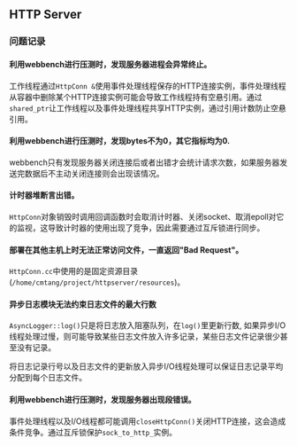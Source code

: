 ## HTTP Server

### 问题记录

#### 利用webbench进行压测时，发现服务器进程会异常终止。

工作线程通过`HttpConn &`使用事件处理线程保存的HTTP连接实例，事件处理线程从容器中删除某个HTTP连接实例可能会导致工作线程持有空悬引用。通过`shared_ptr`让工作线程以及事件处理线程共享HTTP实例，通过引用计数防止空悬引用。

#### 利用webbench进行压测时，发现bytes不为0，其它指标均为0.

webbench只有发现服务器关闭连接后或者出错才会统计请求次数，如果服务器发送完数据后不主动关闭连接则会出现该情况。

#### 计时器堆断言出错。

`HttpConn`对象销毁时调用回调函数时会取消计时器、关闭socket、取消epoll对它的监视，这导致计时器的使用出现了竞争，因此需要通过互斥锁进行同步。

#### 部署在其他主机上时无法正常访问文件，一直返回"Bad Request"。

`HttpConn.cc`中使用的是固定资源目录(`/home/cmtang/project/httpserver/resources`)。

#### 异步日志模块无法约束日志文件的最大行数

`AsyncLogger::log()`只是将日志放入阻塞队列，在`log()`里更新行数, 如果异步I/O线程处理过慢，则可能导致某些日志文件放入许多记录，某些日志文件记录很少甚至没有记录。

将日志记录行号以及日志文件的更新放入异步I/O线程处理可以保证日志记录平均分配到每个日志文件。

#### 利用webbench进行压测时，发现服务器出现段错误。

事件处理线程以及I/O线程都可能调用`closeHttpConn()`关闭HTTP连接，这会造成条件竞争。通过互斥锁保护`sock_to_http_`实例。


